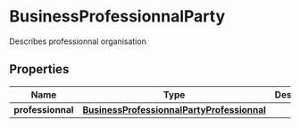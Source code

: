 

# BusinessProfessionnalParty

Describes professionnal organisation
## Properties

Name | Type | Description | Notes
------------ | ------------- | ------------- | -------------
**professionnal** | [**BusinessProfessionnalPartyProfessionnal**](BusinessProfessionnalPartyProfessionnal.md) |  |  [optional]



